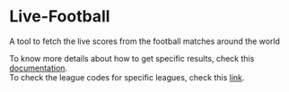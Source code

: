 # Live-Football
A tool to fetch the live scores from the football matches around the world

To know more details about how to get specific results, check this <a href="https://allsportsapi.com/soccer-football-api-documentation">documentation</a>.<br>
To check the league codes for specific leagues, check this <a href="https://allsportsapi.com/soccer-football-api-coverage">link</a>.
